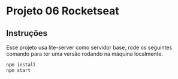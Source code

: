 # Projeto 06 Rocketseat

## Instruções

Esse projeto usa lite-server como servidor base, rode os seguintes comando para ter uma versão rodando na máquina localmente.

```bash
npm install
npm start
```